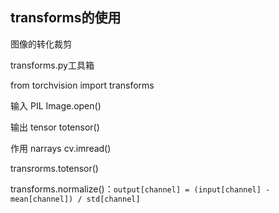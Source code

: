 ## transforms的使用

图像的转化裁剪

transforms.py工具箱

from torchvision import transforms

输入   PIL   Image.open()

输出    tensor  totensor()

作用    narrays   cv.imread()



transrorms.totensor()

transforms.normalize()：``output[channel] = (input[channel] - mean[channel]) / std[channel]``